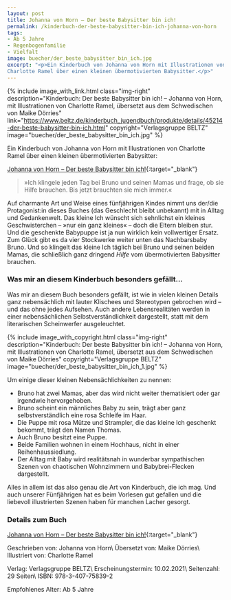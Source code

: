 ```yaml
---
layout: post
title: Johanna von Horn – Der beste Babysitter bin ich!
permalink: /kinderbuch-der-beste-babysitter-bin-ich-johanna-von-horn
tags:
- Ab 5 Jahre
- Regenbogenfamilie
- Vielfalt
image: buecher/der_beste_babysitter_bin_ich.jpg
excerpt: "<p>Ein Kinderbuch von Johanna von Horn mit Illustrationen von
Charlotte Ramel über einen kleinen übermotivierten Babysitter.</p>"
---
```


{% include image_with_link.html
class="img-right"
description="Kinderbuch: Der beste Babysitter bin ich! – Johanna von Horn, mit Illustrationen von Charlotte Ramel, übersetzt aus dem Schwedischen von Maike Dörries"
link="https://www.beltz.de/kinderbuch_jugendbuch/produkte/details/45214-der-beste-babysitter-bin-ich.html"
copyright="Verlagsgruppe BELTZ"
image="buecher/der_beste_babysitter_bin_ich.jpg"
%}

Ein Kinderbuch von Johanna von Horn mit Illustrationen
von Charlotte Ramel über einen kleinen übermotivierten Babysitter:

[Johanna von Horn – Der beste Babysitter bin ich!](https://www.beltz.de/kinderbuch_jugendbuch/produkte/details/45214-der-beste-babysitter-bin-ich.html){:target="\_blank"}

> »Ich klingele jeden Tag bei Bruno und seinen Mamas und frage, ob sie Hilfe
brauchen. Bis jetzt brauchten sie mich immer.«

Auf charmante Art und Weise eines fünfjährigen Kindes nimmt uns der/die
Protagonist:in dieses Buches (das Geschlecht bleibt unbekannt) mit in Alltag und
Gedankenwelt. Das kleine Ich wünscht sich sehnlichst ein kleines Geschwisterchen
– »nur ein ganz kleines« – doch die Eltern bleiben stur. Und die geschenkte
Babypuppe ist ja nun wirklich kein vollwertiger Ersatz. Zum Glück gibt es da
vier Stockwerke weiter unten das Nachbarsbaby Bruno. Und so klingelt das kleine
Ich täglich bei Bruno und seinen beiden Mamas, die schließlich ganz dringend
*Hilfe* vom übermotivierten Babysitter brauchen.

### Was mir an diesem Kinderbuch besonders gefällt...

Was mir an diesem Buch besonders gefällt, ist wie in vielen kleinen Details ganz
nebensächlich mit lauter Klischees und Stereotypen gebrochen wird – und das ohne
jedes Aufsehen. Auch andere Lebensrealitäten werden in einer nebensächlichen
Selbstverständlichkeit dargestellt, statt mit dem literarischen Scheinwerfer
ausgeleuchtet.

{% include image_with_copyright.html
class="img-right"
description="Kinderbuch: Der beste Babysitter bin ich! – Johanna von Horn, mit Illustrationen von Charlotte Ramel, übersetzt aus dem Schwedischen von Maike Dörries"
copyright="Verlagsgruppe BELTZ"
image="buecher/der_beste_babysitter_bin_ich_1.jpg"
%}

Um einige dieser kleinen Nebensächlichkeiten zu nennen:

* Bruno hat zwei Mamas, aber das wird nicht weiter thematisiert oder gar irgendwie
hervorgehoben.
* Bruno scheint ein männliches Baby zu sein, trägt aber ganz selbstverständlich
eine rosa Schleife im Haar.
* Die Puppe mit rosa Mütze und Strampler, die das kleine Ich geschenkt bekommt, trägt den Namen Thomas.
* Auch Bruno besitzt eine Puppe.
* Beide Familien wohnen in einem Hochhaus, nicht in einer Reihenhaussiedlung.
* Der Alltag mit Baby wird realitätsnah in wunderbar sympathischen Szenen von
chaotischen Wohnzimmern und Babybrei-Flecken dargestellt.

Alles in allem ist das also genau die Art von Kinderbuch, die ich mag. Und auch
unserer Fünfjährigen hat es beim Vorlesen gut gefallen und die liebevoll
illustrierten Szenen haben für manchen Lacher gesorgt.

### Details zum Buch

[Johanna von Horn – Der beste Babysitter bin ich!](https://www.beltz.de/kinderbuch_jugendbuch/produkte/details/45214-der-beste-babysitter-bin-ich.html){:target="\_blank"}

Geschrieben von: Johanna von Horn\\
Übersetzt von: Maike Dörries\\
Illustriert von: Charlotte Ramel

Verlag: Verlagsgruppe BELTZ\\
Erscheinungstermin: 10.02.2021\\
Seitenzahl: 29 Seiten\\
ISBN: 978-3-407-75839-2

Empfohlenes Alter: Ab 5 Jahre
